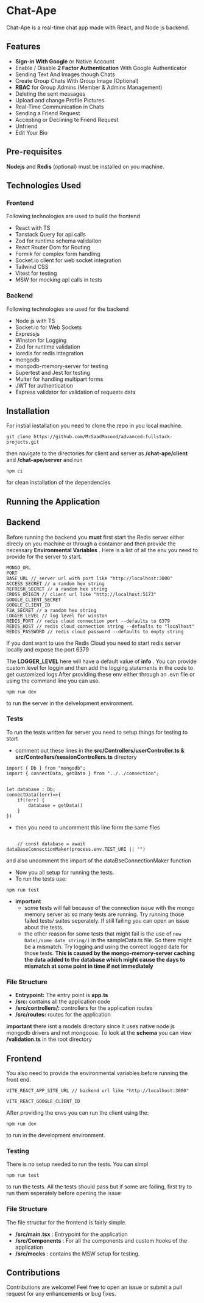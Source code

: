 # Chat-Ape
Chat-Ape is a real-time chat app made with React, and Node js backend.

## Features
- **Sign-in With Google** or Native Account
- Enable / Disable **2 Factor Authentication** With Google Authenticator
- Sending Text And Images though Chats
- Create Group Chats With Group Image (Optional)
- **RBAC** for Group Admins (Member & Admins Management)
- Deleting the sent messages
- Upload and change Profile Pictures
- Real-Time Communication in Chats
- Sending a Friend Request
- Accepting or Declining te Friend Request
- Unfriend
- Edit Your Bio 

## Pre-requisites
**Nodejs** and **Redis** (optional) must be installed on you machine.

## Technologies Used

### Frontend

Following technologies are used to build the frontend
- React with TS
- Tanstack Query for api calls
- Zod for runtime schema validaiton
- React Router Dom for Routing
- Formik for complex form handling
- Socket.io client for web socket integration
- Tailwind CSS
- Vitest for testing
- MSW for mocking api calls in tests

### Backend
Following technologies are used for the backend

- Node js with TS
- Socket.io for Web Sockets
- Expressjs
- Winston for Logging
- Zod for runtime validation
- Ioredis for redis integration
- mongodb 
- mongodb-memory-server for testing
- Supertest and Jest for testing
- Multer for handling multipart forms
- JWT for authentication
- Express validator for validation of requests data

## Installation
For instial installation you need to clone the repo in you local machine.

```
git clone https://github.com/MrSaadMasood/advanced-fullstack-projects.git
```
then navigate to the directories for client and server as **/chat-ape/client** and **/chat-ape/server** and run 
```
npm ci
```
for clean installation of the dependencies

## Running the Application

## Backend
Before running the backend you **must** first start the Redis server either direcly on you machine or through a container and then provide the necessary **Environmental Variables** . Here is a list of all the env you need to provide for the server to start.

```
MONGO_URL
PORT
BASE_URL // server url with port like "http://localhost:3000"
ACCESS_SECRET // a random hex string
REFRESH_SECRET // a random hex string
CROSS_ORIGIN // client url like "http://localhost:5173"
GOOGLE_CLIENT_SECRET
GOOGLE_CLIENT_ID
F2A_SECRET // a random hex string
LOGGER_LEVEL // log level for winston
REDIS_PORT // redis cloud connection port --defaults to 6379
REDIS_HOST // redis cloud connection string --defaults to "localhost" 
REDIS_PASSWORD // redis cloud password --defaults to empty string
```
If you dont want to use the Redis Cloud you need to start redis server locally and expose the port 6379

The **LOGGER_LEVEL** here will have a default value of **info** . You can provide custom level for loggin and then add the logging statements in the code to get customized logs
After providing these env either through an .evn file or using the command line you can use.

```
npm run dev
```

to run the server in the delvelopment environment.


### Tests
To run the tests written for server you need to setup things for testing to start 

- comment out these lines in the **src/Controllers/userController.ts & src/Controllers/sessionControllers.ts** directory 
```
import { Db } from "mongodb";
import { connectData, getData } from "../../connection";


let database : Db;
connectData((err)=>{
    if(!err) {
        database = getData()
    }
})

```
- then you need to uncomment this line form the same files

```

    // const database = await dataBaseConnectionMaker(process.env.TEST_URI || "")    

```
and also uncomment the import of the dataBseConnectionMaker function
- Now you all setup for running the tests.
- To run the tests use:
```
npm run test
```
- **important**
    - some tests will fail because of the connection issue with the mongo memory server as so many tests are running. Try running those failed tests/ suites seperately. If still failing you can open an issue about the tests.
    - the other reason for some tests that might fail is the use of ``` new Date(/some date string/) ``` in the sampleData.ts file. So there might be a mismatch. Try logging and using the correct logged date for those tests. **This is caused by the mongo-memory-server caching the data added to the database which might cause the days to mismatch at some point in time if not immediately**

### File Structure

- **Entrypoint:** The entry point is **app.ts**
- **/src:** contains all the application code
- **/src/controllers/:** controllers for the application routes
- **/src/routes:** routes for the application

**important** there isnt a models directory since it uses native node js mongodb drivers and not mongoose. To look at the **schema** you can view **/validation.ts** in the root directory

## Frontend

You also need to provide the environmental variables before running the front end.

```
VITE_REACT_APP_SITE_URL // backend url like "http://localhost:3000"

VITE_REACT_GOOGLE_CLIENT_ID
```
After providing the envs you can run the client using the:

```
npm run dev
```
to run in the development environment.

### Testing
There is no setup needed to run the tests. You can simpl 
```
npm run test
```

to run the tests. All the tests should pass but if some are failing, first try to run them seperately before opening the issue

### File Structure

The file structur for the frontend is fairly simple.

- **/src/main.tsx** : Entrypoint for the application
- **/src/Components** : For all the components and custom hooks of the application
- **/src/mocks** : contains the MSW setup for testing.

## Contributions
Contributions are welcome! Feel free to open an issue or submit a pull request for any enhancements or bug fixes.